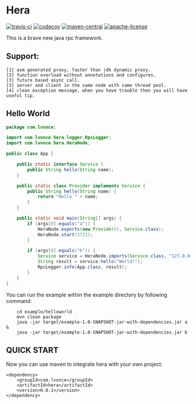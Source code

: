 # Hera
[![travis-ci](https://www.travis-ci.org/thegenius/hera.svg?branch=master)](https://travis-ci.org/thegenius/hera)
[![codecov](https://codecov.io/gh/thegenius/hera/branch/master/graph/badge.svg)](https://codecov.io/gh/thegenius/hera)
[![maven-central](https://img.shields.io/badge/maven-0.1-green.svg)](http://search.maven.org/#search%7Cga%7C1%7Chera)
[![apache-license](https://img.shields.io/badge/license-Apache--2.0-green.svg)](https://www.apache.org/licenses/LICENSE-2.0)  

  
This is a brave new java rpc framework.

## Support:  
	[1] asm generated proxy, faster than jdk dynamic proxy.  
	[2] function overload without annotations and configures.    
	[3] future based async call.  
	[3] server and client in the same node with same thread pool.    
    [4] clean exception message, when you have trouble then you will have useful tip.	

## Hello World
```java
package com.lvonce;

import com.lvonce.hera.logger.RpcLogger;
import com.lvonce.hera.HeraNode;

public class App {

	public static interface Service {
		public String hello(String name);
	}

	public static class Provider implements Service {
		public String hello(String name) {
			return "Hello " + name;
		}
	}

	public static void main(String[] args) {
		if (args[0].equals("a")) {
			HeraNode.exports(new Provider(), Service.class);
			HeraNode.start(3721);
		}

		if (args[0].equals("b")) {
			Service service = HeraNode.imports(Service.class, "127.0.0.1", 3721);
			String result = service.hello("World!");
			RpcLogger.info(App.class, result);
		}
	}
}
```
You can run the example within the example directory by following command:
```
    cd example/helloworld
    mvn clean package
    java -jar target/example-1.0-SNAPSHOT-jar-with-dependencies.jar a &
    java -jar target/example-1.0-SNAPSHOT-jar-with-dependencies.jar b
```

## QUICK START
Now you can use maven to integrate hera with your own project:

```
<dependency>
    <groupId>com.lvonce</groupId>
    <artifactId>hera</artifactId>
    <version>0.0.1</version>
</dependency>
```
